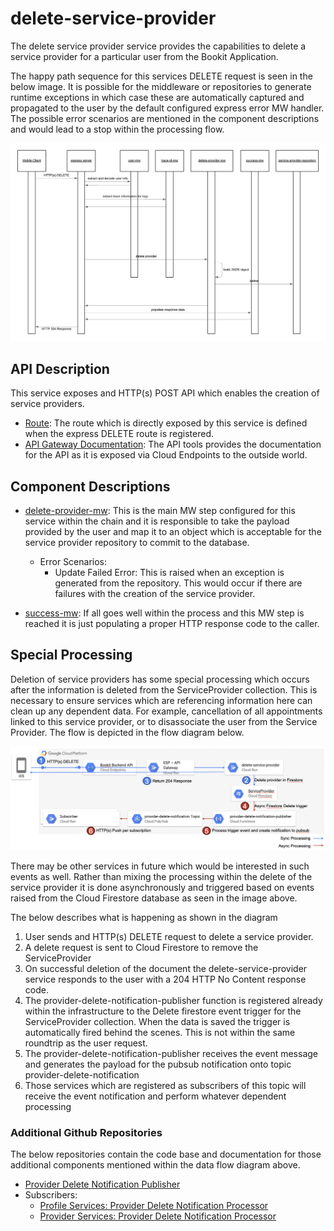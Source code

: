 # delete-service-provider

The delete service provider service provides the capabilities to delete a service provider for a particular user from the Bookit Application.

The happy path sequence for this services DELETE request is seen in the below image. It is possible for the middleware or repositories to generate runtime exceptions in which case these are automatically captured and propagated to the user by the default configured express error MW handler. The possible error scenarios are mentioned in the component descriptions and would lead to a stop within the processing flow.

[![delete-service-provider-sequence](../../../docs/images/delete-service-provider-sequence.png)](../../../docs/images/delete-service-provider-sequence.png)

## API Description

This service exposes and HTTP(s) POST API which enables the creation of service providers.

- [Route](./src/index.js): The route which is directly exposed by this service is defined when the express DELETE route is registered.
- [API Gateway Documentation](https://endpointsportal.bookit-app-260021.cloud.goog/docs/esp-fjwomrdjca-ue.a.run.app/0/routes/provider/%7BproviderId%7D/delete): The API tools provides the documentation for the API as it is exposed via Cloud Endpoints to the outside world. 

## Component Descriptions

- [delete-provider-mw](./src/delete-provider-mw.js): This is the main MW step configured for this service within the chain and it is responsible to take the payload provided by the user and map it to an object which is acceptable for the service provider repository to commit to the database.

  - Error Scenarios:
    - Update Failed Error: This is raised when an exception is generated from the repository. This would occur if there are failures with the creation of the service provider.

- [success-mw](./src/success-mw.js): If all goes well within the process and this MW step is reached it is just populating a proper HTTP response code to the caller.

## Special Processing

Deletion of service providers has some special processing which occurs after the information is deleted from the ServiceProvider collection. This is necessary to ensure services which are referencing information here can clean up any dependent data. For example, cancellation of all appointments linked to this service provider, or to disassociate the user from the Service Provider. The flow is depicted in the flow diagram below.

[![delete-provider-special-processing](../../../docs/images/delete-provider-special-processing.png)](../../../docs/images/delete-provider-special-processing.png)

There may be other services in future which would be interested in such events as well. Rather than mixing the processing within the delete of the service provider it is done asynchronously and triggered based on events raised from the Cloud Firestore database as seen in the image above.

The below describes what is happening as shown in the diagram

1. User sends and HTTP(s) DELETE request to delete a service provider.
2. A delete request is sent to Cloud Firestore to remove the ServiceProvider
3. On successful deletion of the document the delete-service-provider service responds to the user with a 204 HTTP No Content response code.
4. The provider-delete-notification-publisher function is registered already within the infrastructure to the Delete firestore event trigger for the ServiceProvider collection. When the data is saved the trigger is automatically fired behind the scenes. This is not within the same roundtrip as the user request.
5. The provider-delete-notification-publisher receives the event message and generates the payload for the pubsub notification onto topic provider-delete-notification
6. Those services which are registered as subscribers of this topic will receive the event notification and perform whatever dependent processing

### Additional Github Repositories

The below repositories contain the code base and documentation for those additional components mentioned within the data flow diagram above.

- [Provider Delete Notification Publisher](https://github.com/bookit-app/provider-delete-notification-publisher)
- Subscribers:
  - [Profile Services: Provider Delete Notification Processor](https://github.com/bookit-app/profile-services)
  - [Provider Services: Provider Delete Notification Processor](../provider-delete-notification-processor/README.md)
